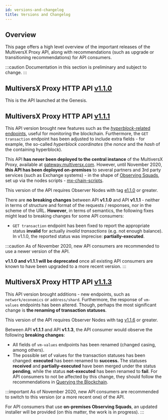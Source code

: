 ```yaml
---
id: versions-and-changelog
title: Versions and Changelog
---
```


[comment]: # (mx-abstract)

## **Overview**

This page offers a high level overview of the important releases of the MultiversX Proxy API, along with recommendations (such as upgrade or transitioning recommendations) for API consumers.

:::caution
Documentation in this section is preliminary and subject to change.
:::

[comment]: # (mx-context-auto)

## **MultiversX Proxy HTTP API [v1.1.0](https://github.com/multiversx/mx-chain-proxy-go/releases/tag/v1.1.0)**

This is the API launched at the Genesis.

[comment]: # (mx-context-auto)

## **MultiversX Proxy HTTP API [v1.1.1](https://github.com/multiversx/mx-chain-proxy-go/releases/tag/v1.1.1)**

This API version brought new features such as the [_hyperblock_-related endpoints](/sdk-and-tools/rest-api/blocks#get-hyperblock-by-nonce), useful for monitoring the blockchain. Furthermore, the `GET transaction` endpoint has been adjusted to include extra fields - for example, the so-called _hyperblock coordinates_ (the _nonce_ and the _hash_ of the containing hyperblock).

This API **has never been deployed to the central instance** of the MultiversX Proxy, available at [gateway.multiversx.com](https://gateway.multiversx.com/). However, until November 2020, **this API has been deployed on-premises** to several partners and 3rd party services (such as Exchange systems) - in the shape of [Observing Squads](/integrators/observing-squad), set up via the nodes scripts - [mx-chain-scripts](https://github.com/multiversx/mx-chain-scripts).

This version of the API requires Observer Nodes with tag [e1.1.0](https://github.com/multiversx/mx-chain-go/releases/tag/v1.1.6/releases/tag/e1.1.0) or greater.

There are **no breaking changes** between API **v1.1.0** and API **v1.1.1** - neither in terms of structure and format of the requests / responses, nor in the scheme of the URL. **However**, in terms of semantics, the following fixes might lead to breaking changes for some API consumers:

- `GET transaction` endpoint has been fixed to report the appropriate status **invalid** for actually _invalid transactions_ (e.g. not enough balance). In v1.1.0, the reported status was imprecise: **partially-executed**.

:::caution
As of November 2020, new API consumers are recommended to use a newer version of the API.

**v1.1.0 and v1.1.1 will be deprecated** once all existing API consumers are known to have been upgraded to a more recent version.
:::

[comment]: # (mx-context-auto)

## **MultiversX Proxy HTTP API [v1.1.3](https://github.com/multiversx/mx-chain-proxy-go/releases/tag/v1.1.3)**

This API version brought additions - new endpoints, such as `network/economics` or `address/shard`. Furthermore, the response of `vm-values` endpoints has been altered. Though, perhaps the most significant change is **the renaming of transaction statuses**.

This version of the API requires Observer Nodes with tag [v1.1.6](https://github.com/multiversx/mx-chain-go/releases/tag/v1.1.6) or greater.

Between API **v1.1.1** and API **v1.1.3**, the API consumer would observe the following **breaking changes**:

- All fields of `vm-values` endpoints has been renamed (changed casing, among others).
- The possible set of values for the transaction statuses has been changed: **executed** has been renamed to **success.** The statuses **received** and **partially-executed** have been merged under the status **pending**, while the status **not-executed** has been renamed to **fail**. For API consumers to not be affected by this change, they should follow the recommendations in [Querying the Blockchain](/integrators/querying-the-blockchain).

:::important
As of November 2020, new API consumers are recommended to switch to this version (or a more recent one) of the API.

For API consumers that use **on-premises Observing Squads**, an updated installer will be provided (on this matter, the work is in progress).
:::
